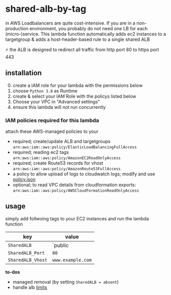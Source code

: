 # shared-alb-by-tag

in AWS Loadbalancers are quite cost-intensive. If you are in a non-production environment, you probably do not need one LB for each (micro-)service.
This lambda function automatically adds ec2 instances to a targetgroup & adds a host-header-based rule to a single shared ALB

:zap: the ALB is designed to redirect all traffic from http port 80 to https port 443

## installation

0. create a IAM role for your lambda with the permissions below
1. choose `Python 3.8` as Runtime
2. create & select your IAM Role with the policys listed below
3. Choose your VPC in "Advanced settings"
4. ensure this lambda will not run concurrently


### IAM policies required for this lambda

attach these AWS-managed policies to your 
* required; create/update ALB and targetgroups   
  `arn:aws:iam::aws:policy/ElasticLoadBalancingFullAccess`
* required; reading ec2 tags    
  `arn:aws:iam::aws:policy/AmazonEC2ReadOnlyAccess`
* required; create Route53 records for vhost     
  `arn:aws:iam::aws:policy/AmazonRoute53FullAccess`
* a policy to allow upload of logs to cloudwatch logs; modify and use [policy.json](policy.json)
* optional; to read VPC details from cloudformation exports:     
  `arn:aws:iam::aws:policy/AWSCloudFormationReadOnlyAccess` 

## usage

simply add follwoing tags to your EC2 instances and run the lambda function

| key              | value                 | 
| ---------------- | --------------------- |
|`SharedALB`       | `public|internal`     |
|`SharedALB_Port`  | `80`                  |
|`SharedALB_Vhost` | `www.example.com`     |

**to-dos**
* managed removal (by setting `SharedALB = absent`) 
* handle alb [limits](https://docs.aws.amazon.com/elasticloadbalancing/latest/application/load-balancer-limits.html)